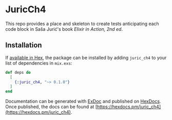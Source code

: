 # JuricCh4

This repo provides a place and skeleton to create tests anticipating each code
block in Saša Jurić's book *Elixir in Action, 2nd ed*.

## Installation

If [available in Hex](https://hex.pm/docs/publish), the package can be installed
by adding `juric_ch4` to your list of dependencies in `mix.exs`:

```elixir
def deps do
  [
    {:juric_ch4, "~> 0.1.0"}
  ]
end
```

Documentation can be generated with [ExDoc](https://github.com/elixir-lang/ex_doc)
and published on [HexDocs](https://hexdocs.pm). Once published, the docs can
be found at [https://hexdocs.pm/juric_ch4](https://hexdocs.pm/juric_ch4).

